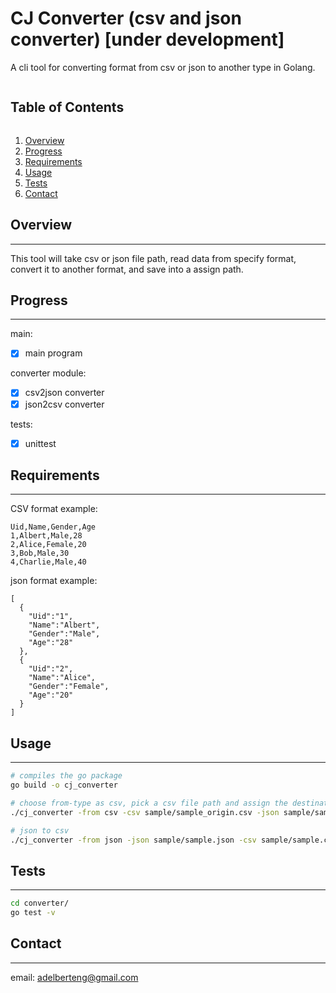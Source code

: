 # CJ Converter (csv and json converter) [under development]
A cli tool for converting format from csv or json to another type in Golang.


<summary><h2 style="display: inline-block">Table of Contents</h2></summary>
<ol>
  <li><a href="#overview">Overview</a></li>
  <li><a href="#progress">Progress</a></li>
  <li><a href="#requirements">Requirements</a></li>
  <li><a href="#usage">Usage</a></li>
  <li><a href="#tests">Tests</a></li>
  <li><a href="#contact">Contact</a></li>
</ol>


## Overview
---
This tool will take csv or json file path, read data from specify format, convert it to another format, and save into a assign path.



## Progress
---
main:
+ [x] main program   

converter module:
+ [x] csv2json converter
+ [x] json2csv converter  

tests:
+ [x] unittest
   
   

## Requirements
---
CSV format example:
```
Uid,Name,Gender,Age
1,Albert,Male,28
2,Alice,Female,20
3,Bob,Male,30
4,Charlie,Male,40
```

json format example:
```
[
  {
    "Uid":"1",
    "Name":"Albert",
    "Gender":"Male",
    "Age":"28"
  },
  {
    "Uid":"2",
    "Name":"Alice",
    "Gender":"Female",
    "Age":"20"
  }
]
```

## Usage
---
``` bash
# compiles the go package
go build -o cj_converter

# choose from-type as csv, pick a csv file path and assign the destination for json file.
./cj_converter -from csv -csv sample/sample_origin.csv -json sample/sample.json

# json to csv
./cj_converter -from json -json sample/sample.json -csv sample/sample.csv 

```


## Tests
---
``` bash
cd converter/
go test -v
```


## Contact
---
email: adelberteng@gmail.com
